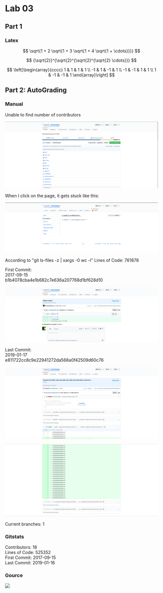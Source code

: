 # Lab 03

## Part 1

### Latex

$$ \sqrt{1 + 2 \sqrt{1 + 3 \sqrt{1 + 4 \sqrt{1 + \cdots}}}} $$

$$ {\sqrt{2}}^{\sqrt{2}^{\sqrt{2}^{\sqrt{2} \cdots}}} $$

$$
\left[\begin{array}{cccc}
1 & 1 & 1 & 1 \\
-1 & 1 & -1 & 1 \\
-1 & -1 & 1 & 1 \\
1 & -1 & -1 & 1
\end{array}\right]
$$

## Part 2: AutoGrading

### Manual

Unable to find number of contributors

![](no_contributors.png)

When I click on the page, it gets stuck like this:

![](no_contributors2.png)

According to "git ls-files -z | xargs -0 wc -l"
Lines of Code: 761878

First Commit: <br />
2017-09-15 <br />
b1b4078cba4e1b682c7e636a207768d1bf628d10

![](first_commit.png)

Last Commit: <br />
2019-01-17 <br />
e811722cc8c9e22941272da568a0f42509d60c76

![](final_commit_1.png)

![](final_commit_2.png)

Current branches: 1

### Gitstats

Contributors:  18 <br />
Lines of Code: 525352 <br />
First Commit:  2017-09-15 <br />
Last Commit:   2019-01-16

### Gource

![](gource.gif)

